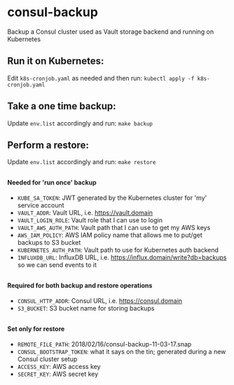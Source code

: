 # consul-backup
Backup a Consul cluster used as Vault storage backend and running on Kubernetes

## Run it on Kubernetes:
Edit `k8s-cronjob.yaml` as needed and then run:
`kubectl apply -f k8s-cronjob.yaml`

## Take a one time backup:
Update `env.list` accordingly and run:
`make backup`

## Perform a restore:
Update `env.list` accordingly and run:
`make restore`
##
#### Needed for 'run once' backup
- `KUBE_SA_TOKEN`: JWT generated by the Kubernetes cluster for 'my' service account
- `VAULT_ADDR`: Vault URL, i.e.  https://vault.domain
- `VAULT_LOGIN_ROLE`: Vault role that I can use to login
- `VAULT_AWS_AUTH_PATH`: Vault path that I can use to get my AWS keys
- `AWS_IAM_POLICY`: AWS IAM policy name that allows me to put/get backups to S3 bucket
- `KUBERNETES_AUTH_PATH`: Vault path to use for Kubernetes auth backend
- `INFLUXDB_URL`: InfluxDB URL, i.e. https://influx.domain/write?db=backups so we can send events to it
##
#### Required for both backup and restore operations
- `CONSUL_HTTP_ADDR`: Consul URL, i.e. https://consul.domain
- `S3_BUCKET`: S3 bucket name for storing backups
##
#### Set only for restore
- `REMOTE_FILE_PATH`: 2018/02/16/consul-backup-11-03-17.snap
- `CONSUL_BOOTSTRAP_TOKEN`: what it says on the tin; generated during a new Consul cluster setup
- `ACCESS_KEY`: AWS access key
- `SECRET_KEY`: AWS secret key
